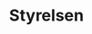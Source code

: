---
title: Styrelsen
description: Styrelsen för Östasiatiska Föreningen
layout: layouts/article.liquid
permalink: /sv/about/the-board.html
tags: about
sideNavOrder: 3
---
